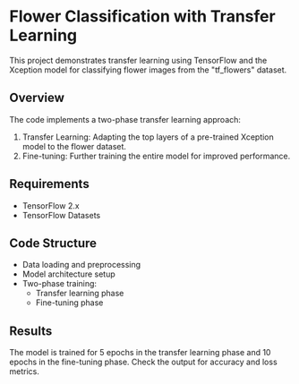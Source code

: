 # Flower Classification with Transfer Learning

This project demonstrates transfer learning using TensorFlow and the Xception model for classifying flower images from the "tf_flowers" dataset.

## Overview

The code implements a two-phase transfer learning approach:
1. Transfer Learning: Adapting the top layers of a pre-trained Xception model to the flower dataset.
2. Fine-tuning: Further training the entire model for improved performance.

## Requirements

- TensorFlow 2.x
- TensorFlow Datasets

## Code Structure

- Data loading and preprocessing
- Model architecture setup
- Two-phase training:
  - Transfer learning phase
  - Fine-tuning phase

## Results

The model is trained for 5 epochs in the transfer learning phase and 10 epochs in the fine-tuning phase. Check the output for accuracy and loss metrics.